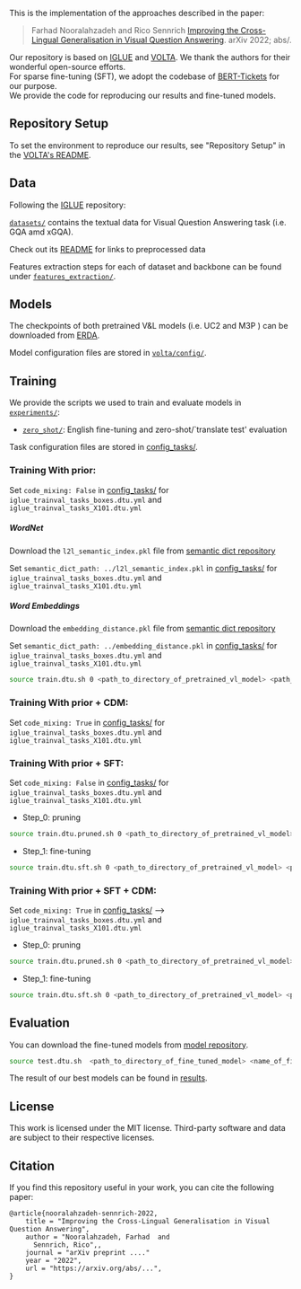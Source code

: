 
This is the implementation of the approaches described in the paper:
> Farhad Nooralahzadeh and Rico Sennrich [Improving the Cross-Lingual Generalisation in Visual Question Answering](https://arxiv.org/abs/). arXiv 2022; abs/.

Our repository is based on [IGLUE](https://github.com/e-bug/iglue) and [VOLTA](https://github.com/e-bug/volta). We thank the authors for their wonderful open-source efforts.</br>
For sparse fine-tuning (SFT), we adopt the codebase of [BERT-Tickets](https://github.com/VITA-Group/BERT-Tickets) for our purpose.</br>
We provide the code for reproducing our results and fine-tuned models.


## Repository Setup

To set the environment to reproduce our results, see "Repository Setup" in the [VOLTA's README](volta/README.md).


## Data
Following the [IGLUE](https://github.com/e-bug/iglue) repository:

[`datasets/`](datasets) contains the textual data for Visual Question Answering task (i.e. GQA amd xGQA).

Check out its [README](datasets/README.md) for links to preprocessed data  

Features extraction steps for each of dataset and backbone can be found under [`features_extraction/`](features_extraction). 


## Models

The checkpoints of both pretrained V&L models (i.e. UC2 and M3P ) can be downloaded from [ERDA](https://sid.erda.dk/sharelink/b1Rge0DwwW).

Model configuration files are stored in [`volta/config/`](volta/config). 


## Training

We provide the scripts we used to train and evaluate models in [`experiments/`](experiments):
- [`zero_shot/`](experiments/zero_shot): English fine-tuning and zero-shot/`translate test' evaluation

Task configuration files are stored in [config_tasks/](config_tasks).

### Training With prior:

Set `code_mixing: False` in [config_tasks/](config_tasks) for
    `iglue_trainval_tasks_boxes.dtu.yml` and 
    `iglue_trainval_tasks_X101.dtu.yml`

##### WordNet
Download the `l2l_semantic_index.pkl` file from [semantic dict repository](https://pub.cl.uzh.ch/users/fnoora/semantic_dict/) 

Set `semantic_dict_path: ../l2l_semantic_index.pkl` in [config_tasks/](config_tasks) for
    `iglue_trainval_tasks_boxes.dtu.yml` and
    `iglue_trainval_tasks_X101.dtu.yml`


##### Word Embeddings
Download the `embedding_distance.pkl` file from [semantic dict repository](https://pub.cl.uzh.ch/users/fnoora/semantic_dict/) 

Set `semantic_dict_path: ../embedding_distance.pkl` in [config_tasks/](config_tasks) for
    `iglue_trainval_tasks_boxes.dtu.yml` and
    `iglue_trainval_tasks_X101.dtu.yml`

```bash
source train.dtu.sh 0 <path_to_directory_of_pretrained_vl_model> <path_to_directory_for_fine_tuned_model>
```
### Training With prior + CDM:
Set `code_mixing: True` in [config_tasks/](config_tasks) for
    `iglue_trainval_tasks_boxes.dtu.yml` and
    `iglue_trainval_tasks_X101.dtu.yml`

### Training With prior + SFT:
Set `code_mixing: False` in [config_tasks/](config_tasks) for 
        `iglue_trainval_tasks_boxes.dtu.yml` and 
        `iglue_trainval_tasks_X101.dtu.yml`
 - Step_0: pruning
```bash
source train.dtu.pruned.sh 0 <path_to_directory_of_pretrained_vl_model> <path_to_directory_for_pruned_model>
```
 - Step_1: fine-tuning 
```bash
source train.dtu.sft.sh 0 <path_to_directory_of_pretrained_vl_model> <path_to_directory_of_pruned_model> <path_to_directory_for_fine_tuned_model> 
```
### Training With prior + SFT + CDM:
Set `code_mixing: True` in [config_tasks/](config_tasks) --> `iglue_trainval_tasks_boxes.dtu.yml` and  `iglue_trainval_tasks_X101.dtu.yml`
* Step_0: pruning
```bash
source train.dtu.pruned.sh 0 <path_to_directory_of_pretrained_vl_model> <path_to_directory_for_pruned_model>
```
* Step_1: fine-tuning
```bash
source train.dtu.sft.sh 0 <path_to_directory_of_pretrained_vl_model> <path_to_directory_of_pruned_model> <path_to_directory_for_fine_tuned_model>
 ```

## Evaluation
You can download the fine-tuned models from [model repository](https://pub.cl.uzh.ch/users/fnoora/fine-tuned-checkpoint/).

```bash 
source test.dtu.sh  <path_to_directory_of_fine_tuned_model> <name_of_fine-tuned-model>
```

The result of our best models can be found in [results](results).
## License

This work is licensed under the MIT license.
Third-party software and data are subject to their respective licenses. <br>

## Citation
If you find this repository useful in your work, you can cite the following paper:

```
@article{nooralahzadeh-sennrich-2022,
    title = "Improving the Cross-Lingual Generalisation in Visual Question Answering",
    author = "Nooralahzadeh, Farhad  and
      Sennrich, Rico",,
    journal = "arXiv preprint ...."
    year = "2022",
    url = "https://arxiv.org/abs/...",
}
```
